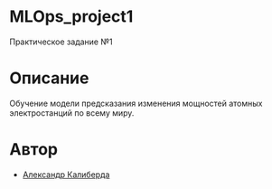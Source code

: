 # MLOps_project1
Практическое задание №1

# Описание
Обучение модели предсказания изменения мощностей атомных электростанций по всему миру.

# Автор
* [Александр Калиберда](https://github.com/computer-gibs)
